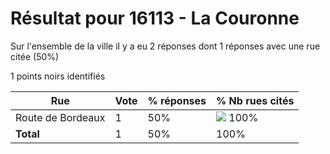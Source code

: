 # Résultat pour 16113 - La Couronne

Sur l'ensemble de la ville il y a eu 2 réponses dont 1 réponses avec une rue citée (50%)

1 points noirs identifiés

| Rue | Vote | % réponses | % Nb rues cités|
|-----|------|------------|----------------|
| Route de Bordeaux | 1 | 50% | <img src="../../img/bar_100.gif" />&nbsp;100%|
| **Total** | 1 | 50% | 100%|
